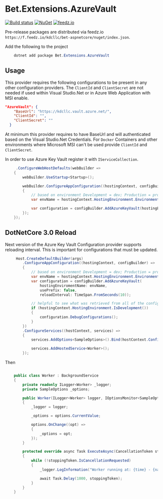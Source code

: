 # Bet.Extensions.AzureVault

[![Build status](https://ci.appveyor.com/api/projects/status/fo9rakj7s7uhs3ij?svg=true)](https://ci.appveyor.com/project/kdcllc/bet-aspnetcore)
[![NuGet](https://img.shields.io/nuget/v/Bet.Extensions.AzureVault.svg)](https://www.nuget.org/packages?q=Bet.Extensions.AzureVault)
[![feedz.io](https://img.shields.io/badge/endpoint.svg?url=https://f.feedz.io/kdcllc/bet-aspnetcore/shield/Bet.Extensions.AzureVault/latest)](https://f.feedz.io/kdcllc/bet-aspnetcore/packages/Bet.Extensions.AzureVault/latest/download)

Pre-release packages are distributed via feedz.io `https://f.feedz.io/kdcllc/bet-aspnetcore/nuget/index.json`.

Add the following to the project

```csharp
    dotnet add package Bet.Extensions.AzureVault
```

## Usage

This provider requires the following configurations to be present in any other configuration providers.
The `ClientId` and `ClientSecret` are not needed if used within Visual Studio.Net or in Azure Web Application with MSI enable.

```json
"AzureVault": {
    "BaseUrl": "https://kdcllc.vault.azure.net/",
    "ClientId": "",
    "ClientSecret": ""
  }
```

At minimum this provider requires to have BaseUrl and will authenticated based on the Visual Studio.Net
Credentials. For `Docker` Containers and other environments where Microsoft MSI can't be used provide `ClientId` and `ClientSecret`.

In order to use Azure Key Vault register it with `IServiceCollection`.

```c#
     .ConfigureWebHostDefaults(webBuilder =>
    {
        webBuilder.UseStartup<Startup>();

        webBuilder.ConfigureAppConfiguration((hostingContext, configBuilder) =>
        {
            // based on environment Development = dev; Production = prod prefix in Azure Vault.
            var envName = hostingContext.HostingEnvironment.EnvironmentName;

            var configuration = configBuilder.AddAzureKeyVault(hostingEnviromentName: envName, usePrefix: true);
        });
    });
```

## DotNetCore 3.0 Reload

Next version of the Azure Key Vault Configuration provider supports reloading interval. This is important for configurations that must be updated.

```csharp
     Host.CreateDefaultBuilder(args)
        .ConfigureAppConfiguration((hostingContext, configBuilder) =>
        {
            // based on environment Development = dev; Production = prod prefix in Azure Vault.
            var envName = hostingContext.HostingEnvironment.EnvironmentName;
            var configuration = configBuilder.AddAzureKeyVault(
                hostingEnviromentName: envName,
                usePrefix: false,
                reloadInterval: TimeSpan.FromSeconds(10));

            // helpful to see what was retrieved from all of the configuration providers.
            if (hostingContext.HostingEnvironment.IsDevelopment())
            {
                configuration.DebugConfigurations();
            }
        })
        .ConfigureServices((hostContext, services) =>
        {
            services.AddOptions<SampleOptions>().Bind(hostContext.Configuration.GetSection("Sample"));

            services.AddHostedService<Worker>();
        });
```

Then

```csharp

    public class Worker : BackgroundService
    {
        private readonly ILogger<Worker> _logger;
        private SampleOptions _options;

        public Worker(ILogger<Worker> logger, IOptionsMonitor<SampleOptions> options)
        {
            _logger = logger;

            _options = options.CurrentValue;

            options.OnChange((opt) =>
            {
                _options = opt;
            });
        }

        protected override async Task ExecuteAsync(CancellationToken stoppingToken)
        {
            while (!stoppingToken.IsCancellationRequested)
            {
                _logger.LogInformation("Worker running at: {time} - {name}", DateTimeOffset.Now, _options.Name);

                await Task.Delay(1000, stoppingToken);
            }
        }
    }
````
